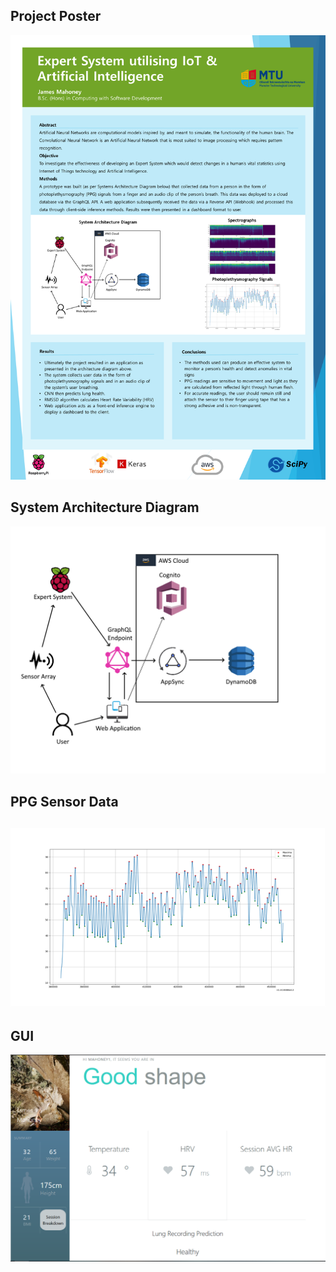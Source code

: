 <h2>Project Poster</h2>
<img src="images\Mahoney0101Poster.PNG">
<h2>System Architecture Diagram</h2>
<img src="images\SystemArchitectureDiagram.png">
<h2>PPG Sensor Data<h2/>
<img src="images\PPGData.png">
<h2>GUI</h2>
<img src="images\HealthScores.PNG">


